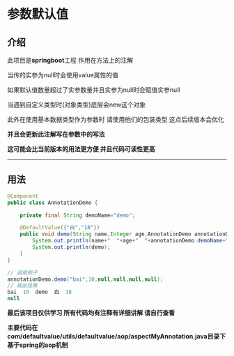 # 参数默认值
## 介绍
此项目是**springboot**工程 作用在方法上的注解

当传的实参为null时会使用value属性的值

如果默认值数量超过了实参数量并且实参为null时会赋值实参null

当遇到自定义类型时(对象类型)底层会new这个对象

此外在使用基本数据类型作为参数时 请使用他们的包装类型 这点后续版本会优化

**并且会更新此注解写在参数中的写法**

**这可能会比当前版本的用法更方便 并且代码可读性更高**

***

## 用法
```java
@Component
public class AnnotationDemo {

	private final String demoName="demo";

	@DefaultValue({"白","18"})
	public void demo(String name,Integer age,AnnotationDemo annotationDemo,String name2,Integer age2,String demo) {
		System.out.println(name+"  "+age+"  "+annotationDemo.demoName+"  "+name2+"  "+age2);
		System.out.println(demo);
	}
}

// 调用例子
annotationDemo.demo("bai",10,null,null,null,null);
// 输出结果
bai  10  demo  白  18
null
```

**最后该项目仅供学习 所有代码均有注释有详细讲解 请自行查看**

**主要代码在com/defaultvalue/utils/defaultvalue/aop/aspectMyAnnotation.java目录下 基于spring的aop机制**

